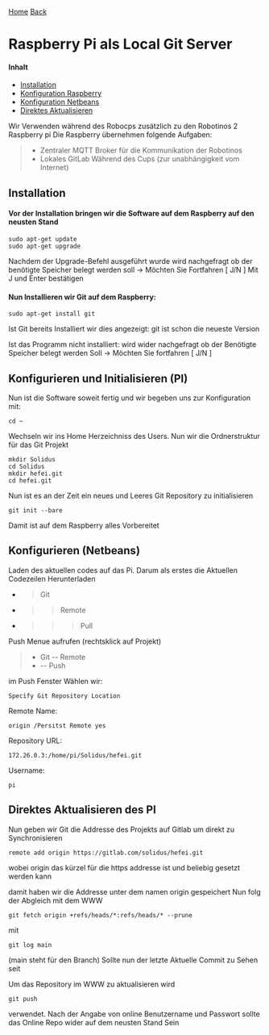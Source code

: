 [Home](home) [Back](WikiSolidus)


Raspberry Pi als Local Git Server
===================

#### Inhalt
- <a href="#in">Installation</a>
- <a href="#ki">Konfiguration Raspberry</a>
- <a href="#kn">Konfiguration Netbeans</a>
- <a href="#da">Direktes Aktualisieren</a>


Wir Verwenden während des Robocps zusätzlich zu den Robotinos 2 Raspberry pi
Die Raspberry übernehmen folgende Aufgaben:
> - Zentraler MQTT Broker für die Kommunikation der Robotinos
> - Lokales GitLab Während des Cups (zur unabhängigkeit vom Internet)




## <a name="in">Installation
#### Vor der Installation bringen wir die Software auf dem Raspberry auf den neusten Stand
```
sudo apt-get update
sudo apt-get upgrade
```
Nachdem der Upgrade-Befehl ausgeführt wurde wird nachgefragt ob der benötigte Speicher belegt werden soll -> Möchten Sie Fortfahren [ J/N ] 
Mit J und Enter bestätigen  


#### Nun Installieren wir Git auf dem Raspberry:
```
sudo apt-get install git
```
Ist Git bereits Installiert wir dies angezeigt:
git ist schon die neueste Version  

Ist das Programm nicht installiert: 
wird wider nachgefragt ob der Benötigte Speicher belegt werden Soll -> Möchten Sie fortfahren [ J/N ]


## <a name="ki">Konfigurieren und Initialisieren (PI)

Nun ist die Software soweit fertig und wir begeben uns zur Konfiguration
mit:
```
cd ~
```
Wechseln wir ins Home Herzeichniss des Users. 
Nun wir die Ordnerstruktur für das Git Projekt
```
mkdir Solidus
cd Solidus
mkdir hefei.git
cd hefei.git
```
Nun ist es an der Zeit ein neues und Leeres Git Repository zu initialisieren
```
git init --bare
```
Damit ist auf dem Raspberry alles Vorbereitet

## <a name="kn">Konfigurieren (Netbeans)
 Laden des aktuellen codes auf das Pi. Darum als erstes die Aktuellen Codezeilen Herunterladen
 - > Git
- >> Remote 
- >>> Pull 

Push Menue aufrufen (rechtsklick auf Projekt)
> - Git
> -- Remote
>  - -- Push

im Push Fenster Wählen wir:
```
Specify Git Repository Location 
```
Remote Name:
```
origin /Persitst Remote yes
```
Repository URL:
```
172.26.0.3:/home/pi/Solidus/hefei.git
```
Username:
```
pi
```
 

## <a name="da">Direktes Aktualisieren des PI
Nun geben wir Git die Addresse des Projekts auf Gitlab um direkt zu Synchronisieren
```
remote add origin https://gitlab.com/solidus/hefei.git
```
wobei origin das kürzel für die https addresse ist und beliebig gesetzt
werden kann


damit haben wir die Addresse unter dem namen origin gespeichert
Nun folg der Abgleich mit dem WWW
```
git fetch origin +refs/heads/*:refs/heads/* --prune
```

mit 
```
git log main
```
(main steht für den Branch) Sollte nun der letzte Aktuelle Commit zu Sehen seit

Um das Repository im WWW zu aktualisieren wird 
```
git push
```
verwendet. Nach der Angabe von online Benutzername und Passwort sollte das
Online Repo wider auf dem neusten Stand Sein
